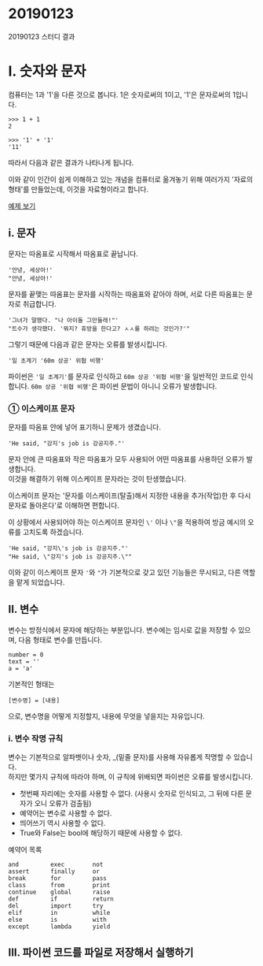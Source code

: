 20190123
====

20190123 스터디 결과

# I. 숫자와 문자
컴퓨터는 1과 '1'을 다른 것으로 봅니다. 1은 숫자로써의 1이고, '1'은 문자로써의 1입니다.  
```
>>> 1 + 1
2

>>> '1' + '1'
'11'
```
따라서 다음과 같은 결과가 나타나게 됩니다.  

이와 같이 인간이 쉽게 이해하고 있는 개념을 컴퓨터로 옮겨놓기 위해 여러가지 '자료의 형태'를 만들었는데, 이것을 자료형이라고 합니다.

[예제 보기](examples/int_and_str.py)

## i. 문자
문자는 따옴표로 시작해서 따옴표로 끝납니다.
```
'안녕, 세상아!'
"안녕, 세상아!'
```

문자를 끝맺는 따옴표는 문자를 시작하는 따옴표와 같아야 하며, 서로 다른 따옴표는 문자로 취급합니다.
```
'그녀가 말했다. "나 아이돌 그만둘래!"'
"트수가 생각했다. '뭐지? 휴방을 한다고? ㅅㅅ를 하려는 것인가?'"
```

그렇기 때문에 다음과 같은 문자는 오류를 발생시킵니다.
```
'일 초계기 '60m 상공' 위협 비행'
```
파이썬은 `'일 초계기'`를 문자로 인식하고 `60m 상공 '위협 비행'`을 일반적인 코드로 인식합니다. `60m 상공 '위협 비행'`은 파이썬 문법이 아니니 오류가 발생합니다.  

### ① 이스케이프 문자
문자를 따옴표 안에 넣어 표기하니 문제가 생겼습니다.
```
'He said, "강지's job is 강공지주."'
```

문자 안에 큰 따옴표와 작은 따옴표가 모두 사용되어 어떤 따옴표를 사용하던 오류가 발생합니다.  
이것을 해결하기 위해 이스케이프 문자라는 것이 탄생했습니다.  

이스케이프 문자는 '문자를 이스케이프(탈출)해서 지정한 내용을 추가(작업)한 후 다시 문자로 돌아온다'로 이해하면 편합니다.

이 상황에서 사용되어야 하는 이스케이프 문자인 `\'` 이나 `\"`을 적용하여 방금 예시의 오류를 고치도록 하겠습니다.
```
'He said, "강지\'s job is 강공지주."'
"He said, \"강지's job is 강공지주.\""
```

이와 같이 이스케이프 문자 `'`와 `"`가 기본적으로 갖고 있던 기능들은 무시되고, 다른 역할을 맡게 되었습니다.


## II. 변수
변수는 방정식에서 문자에 해당하는 부분입니다. 변수에는 임시로 값을 저장할 수 있으며, 다음 형태로 변수를 만듭니다.
```
number = 0
text = ''
a = 'a'
```

기본적인 형태는
```
[변수명] = [내용]
```
으로, 변수명을 어떻게 지정할지, 내용에 무엇을 넣을지는 자유입니다.

### i. 변수 작명 규칙
변수는 기본적으로 알파벳이나 숫자, _(밑줄 문자)를 사용해 자유롭게 작명할 수 있습니다.  
하지만 몇가지 규칙에 따라야 하며, 이 규칙에 위배되면 파이썬은 오류를 발생시킵니다.  
 * 첫번째 자리에는 숫자를 사용할 수 없다. (사용시 숫자로 인식되고, 그 뒤에 다른 문자가 오니 오류가 검출됨)
 * 예약어는 변수로 사용할 수 없다.
 * 띄어쓰기 역시 사용할 수 없다.
 * True와 False는 bool에 해당하기 때문에 사용할 수 없다.

예약어 목록
```
and         exec        not
assert	    finally	    or
break	    for	        pass
class	    from	    print
continue	global	    raise
def	        if	        return
del	        import	    try
elif	    in	        while
else	    is	        with
except	    lambda	    yield
```

## III. 파이썬 코드를 파일로 저장해서 실행하기